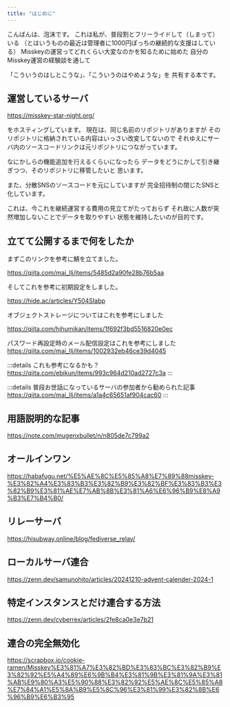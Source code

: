 ```yaml
---
title: "はじめに"
---
```


こんばんは、泡沫です。
これは私が、普段割とフリーライドして（しまって）いる
（とはいうものの最近は管理者に1000円ぽっちの継続的な支援はしている）
Misskeyの運営ってどれくらい大変なのかを知るために始めた
自分のMisskey運営の経験談を通して

「こういうのはしとこうな」、「こういうのはやめような」を
共有する本です。

## 運営しているサーバ

https://misskey-star-night.org/

をホスティングしています。
現在は、同じ名前のリポジトリがありますが
そのリポジトリに格納されている内容はいっさい改変してないので
それゆえにサーバ内のソースコードリンクは元リポジトリにつながっています。

なにかしらの機能追加を行えるくらいになったら
データをどうにかして引き継ぎつつ、そのリポジトリに移管したいと
思います。

また、分散SNSのソースコードを元にしていますが
完全招待制の閉じたSNSと化しています。

これは、今これを継続運営する費用の見立てがたっておらず
それ故に人数が突然増加しないことでデータを取りやすい
状態を維持したいのが目的です。

## 立てて公開するまで何をしたか

まずこのリンクを参考に鯖を立てました。

https://qiita.com/mai_llj/items/5485d2a90fe28b76b5aa

そしてこれを参考に初期設定をしました。

https://hide.ac/articles/Y504SIabp

オブジェクトストレージについてはこれを参考にしました

https://qiita.com/hihumikan/items/1f692f3bd5516820e0ec

パスワード再設定時のメール配信設定はこれを参考にしました
https://qiita.com/mai_llj/items/1002932eb46ce39d4045

:::details これも参考になるかも？
https://qiita.com/ebikun/items/993c964d210ad2727c3a
:::

:::details 普段お世話になっているサーバの参加者から勧められた記事
https://qiita.com/mai_llj/items/a1a4c65651af904cac60
:::


## 用語説明的な記事
https://note.com/mugenxbullet/n/n805de7c799a2

## オールインワン
https://habafugu.net/%E5%AE%8C%E5%85%A8%E7%89%88misskey-%E3%82%A4%E3%83%B3%E3%82%B9%E3%82%BF%E3%83%B3%E3%82%B9%E3%81%AE%E7%AB%8B%E3%81%A6%E6%96%B9%E8%A9%B3%E7%B4%B0/

## リレーサーバ
https://hisubway.online/blog/fediverse_relay/


## ローカルサーバ連合
https://zenn.dev/samunohito/articles/20241210-advent-calender-2024-1

## 特定インスタンスとだけ連合する方法
https://zenn.dev/cyberrex/articles/2fe8ca0e3e7b21

## 連合の完全無効化
https://scrapbox.io/cookie-ramen/Misskey%E3%81%A7%E3%82%BD%E3%83%BC%E3%82%B9%E3%82%92%E5%A4%89%E6%9B%B4%E3%81%9B%E3%81%9A%E3%81%AB%E9%80%A3%E5%90%88%E3%82%92%E5%AE%8C%E5%85%A8%E7%84%A1%E5%8A%B9%E5%8C%96%E3%81%99%E3%82%8B%E6%96%B9%E6%B3%95